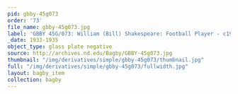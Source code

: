 ```yaml
---
pid: gbby-45g073
order: '73'
file_name: gbby-45g073.jpg
label: 'GBBY 45G/073: William (Bill) Shakespeare: Football Player - c1933-1935'
_date: 1933-1935
object_type: glass plate negative
source: http://archives.nd.edu/Bagby/GBBY-45g073.jpg
thumbnail: "/img/derivatives/simple/gbby-45g073/thumbnail.jpg"
full: "/img/derivatives/simple/gbby-45g073/fullwidth.jpg"
layout: bagby_item
collection: bagby
---
```

